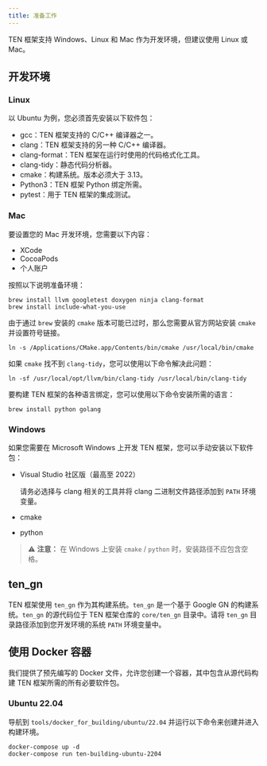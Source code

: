 ```yaml
---
title: 准备工作
---
```


TEN 框架支持 Windows、Linux 和 Mac 作为开发环境，但建议使用 Linux 或 Mac。

## 开发环境

### Linux

以 Ubuntu 为例，您必须首先安装以下软件包：

- gcc：TEN 框架支持的 C/C++ 编译器之一。
- clang：TEN 框架支持的另一种 C/C++ 编译器。
- clang-format：TEN 框架在运行时使用的代码格式化工具。
- clang-tidy：静态代码分析器。
- cmake：构建系统。版本必须大于 3.13。
- Python3：TEN 框架 Python 绑定所需。
- pytest：用于 TEN 框架的集成测试。

### Mac

要设置您的 Mac 开发环境，您需要以下内容：

- XCode
- CocoaPods
- 个人账户

按照以下说明准备环境：

```shell
brew install llvm googletest doxygen ninja clang-format
brew install include-what-you-use
```

由于通过 `brew` 安装的 `cmake` 版本可能已过时，那么您需要从官方网站安装 `cmake` 并设置符号链接。

```shell
ln -s /Applications/CMake.app/Contents/bin/cmake /usr/local/bin/cmake
```

如果 `cmake` 找不到 `clang-tidy`，您可以使用以下命令解决此问题：

```shell
ln -sf /usr/local/opt/llvm/bin/clang-tidy /usr/local/bin/clang-tidy
```

要构建 TEN 框架的各种语言绑定，您可以使用以下命令安装所需的语言：

```shell
brew install python golang
```

### Windows

如果您需要在 Microsoft Windows 上开发 TEN 框架，您可以手动安装以下软件包：

- Visual Studio 社区版（最高至 2022）

  请务必选择与 clang 相关的工具并将 clang 二进制文件路径添加到 `PATH` 环境变量。

- cmake
- python

> ⚠️ **注意：**
> 在 Windows 上安装 `cmake` / `python` 时，安装路径不应包含空格。

## ten_gn

TEN 框架使用 `ten_gn` 作为其构建系统。`ten_gn` 是一个基于 Google GN 的构建系统。`ten_gn` 的源代码位于 TEN 框架仓库的 `core/ten_gn` 目录中。请将 `ten_gn` 目录路径添加到您开发环境的系统 `PATH` 环境变量中。

## 使用 Docker 容器

我们提供了预先编写的 Docker 文件，允许您创建一个容器，其中包含从源代码构建 TEN 框架所需的所有必要软件包。

### Ubuntu 22.04

导航到 `tools/docker_for_building/ubuntu/22.04` 并运行以下命令来创建并进入构建环境。

```shell
docker-compose up -d
docker-compose run ten-building-ubuntu-2204
```
